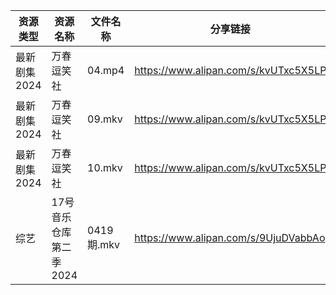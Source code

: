 | 资源类型     | 资源名称           | 文件名称      | 分享链接                                 | 更新时间                |
| -------- | -------------- | --------- | ------------------------------------ | ------------------- |
| 最新剧集2024 | 万春逗笑社          | 04.mp4    | https://www.alipan.com/s/kvUTxc5X5LP | 2024-04-20 07:38:07 |
| 最新剧集2024 | 万春逗笑社          | 09.mkv    | https://www.alipan.com/s/kvUTxc5X5LP | 2024-04-20 07:38:06 |
| 最新剧集2024 | 万春逗笑社          | 10.mkv    | https://www.alipan.com/s/kvUTxc5X5LP | 2024-04-20 07:38:06 |
| 综艺       | 17号音乐仓库第二季2024 | 0419期.mkv | https://www.alipan.com/s/9UjuDVabbAo | 2024-04-20 00:05:10 |
